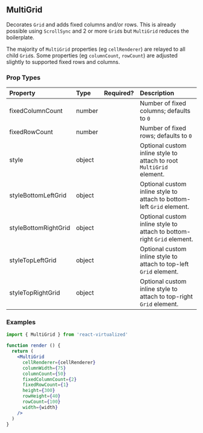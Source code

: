 MultiGrid
---------------

Decorates `Grid` and adds fixed columns and/or rows.
This is already possible using `ScrollSync` and 2 or more `Grid`s but `MultiGrid` reduces the boilerplate.

The majority of `MultiGrid` properties (eg `cellRenderer`) are relayed to all child `Grid`s.
Some properties (eg `columnCount`, `rowCount`) are adjusted slightly to supported fixed rows and columns.

### Prop Types
| Property | Type | Required? | Description |
|:---|:---|:---:|:---|
| fixedColumnCount | number |  | Number of fixed columns; defaults to `0` |
| fixedRowCount | number |  | Number of fixed rows; defaults to `0` |
| style | object |  | Optional custom inline style to attach to root `MultiGrid` element. |
| styleBottomLeftGrid | object |  | Optional custom inline style to attach to bottom-left `Grid` element. |
| styleBottomRightGrid | object |  | Optional custom inline style to attach to bottom-right `Grid` element. |
| styleTopLeftGrid | object |  | Optional custom inline style to attach to top-left `Grid` element. |
| styleTopRightGrid | object |  | Optional custom inline style to attach to top-right `Grid` element. |

### Examples

```jsx
import { MultiGrid } from 'react-virtualized'

function render () {
  return (
    <MultiGrid
      cellRenderer={cellRenderer}
      columnWidth={75}
      columnCount={50}
      fixedColumnCount={2}
      fixedRowCount={1}
      height={300}
      rowHeight={40}
      rowCount={100}
      width={width}
    />
  )
}
```

